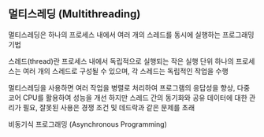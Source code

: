 멀티스레딩 (Multithreading)
---
멀티스레딩은 하나의 프로세스 내에서 여러 개의 스레드를 동시에 실행하는 프로그래밍 기법

스레드(thread)란 프로세스 내에서 독립적으로 실행되는 작은 실행 단위
하나의 프로세스는 여러 개의 스레드로 구성될 수 있으며, 각 스레드는 독립적인 작업을 수행

멀티스레딩을 사용하면 여러 작업을 병렬로 처리하여 프로그램의 응답성을 향상, 다중 코어 CPU를 활용하여 성능을 개선
하지만 스레드 간의 동기화와 공유 데이터에 대한 관리가 필요, 잘못된 사용은 경쟁 조건 및 데드락과 같은 문제를 초래

비동기식 프로그래밍 (Asynchronous Programming)